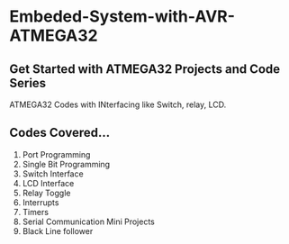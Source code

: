# Embeded-System-with-AVR-ATMEGA32
## Get Started with ATMEGA32 Projects and Code Series
ATMEGA32 Codes with INterfacing like Switch, relay, LCD.
## Codes Covered...
  1. Port Programming
  2. Single Bit Programming
  3. Switch Interface
  4. LCD Interface
  5. Relay Toggle
  6. Interrupts
  7. Timers
  8. Serial Communication
Mini Projects
  1. Black Line follower
